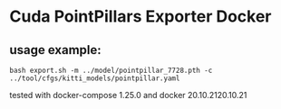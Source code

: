 # Cuda PointPillars Exporter Docker 

## usage example:

```
bash export.sh -m ../model/pointpillar_7728.pth -c ../tool/cfgs/kitti_models/pointpillar.yaml
```

tested with docker-compose 1.25.0 and docker 20.10.2120.10.21